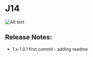 # J14 

![Alt text](https://cloud.githubusercontent.com/assets/7429173/11608906/d02870a8-9b7f-11e5-99f6-286d0a59a4f7.png "J14")

## Release Notes:

* 1.x-1.0.1 first commit - adding readme
